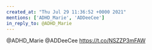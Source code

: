 ```yaml
---
created_at: "Thu Jul 29 11:36:52 +0000 2021"
mentions: ['ADHD_Marie', 'ADDeeCee']
in_reply_to: @ADHD_Marie
---
```


@ADHD_Marie @ADDeeCee https://t.co/NSZZP3mFAW